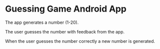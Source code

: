 # Guessing Game Android App

The app generates a number (1-20). 

The user guesses the number with feedback from the app. 

When the user guesses the number correctly a new number is generated.
